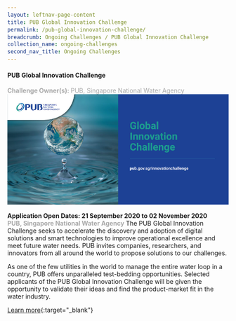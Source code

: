 ```yaml
---
layout: leftnav-page-content
title: PUB Global Innovation Challenge
permalink: /pub-global-innovation-challenge/
breadcrumb: Ongoing Challenges / PUB Global Innovation Challenge
collection_name: ongoing-challenges
second_nav_title: Ongoing Challenges
---
```


#### PUB Global Innovation Challenge
<font color="#a9a9a9"><b>Challenge Owner(s): </b>PUB, Singapore National Water Agency</font>
[![1](/images/ongoing-challenges/PUB-global-innovation-challenge.jpg)](www.pub.gov.sg/innovationchallenge)

**Application Open Dates: 21 September 2020 to 02 November 2020**<br>
<font color=" #a9a9a9"><b>PUB, Singapore National Water Agency</b></font>
The PUB Global Innovation Challenge seeks to accelerate the discovery and adoption of digital solutions and smart technologies to improve operational excellence and meet future water needs. PUB invites companies, researchers, and innovators from all around the world to propose solutions to our challenges. 
 
As one of the few utilities in the world to manage the entire water loop in a country, PUB offers unparalleled test-bedding opportunities. Selected applicants of the PUB Global Innovation Challenge will be given the opportunity to validate their ideas and find the product-market fit in the water industry. 

[Learn more](www.pub.gov.sg/innovationchallenge){:target="_blank"}
